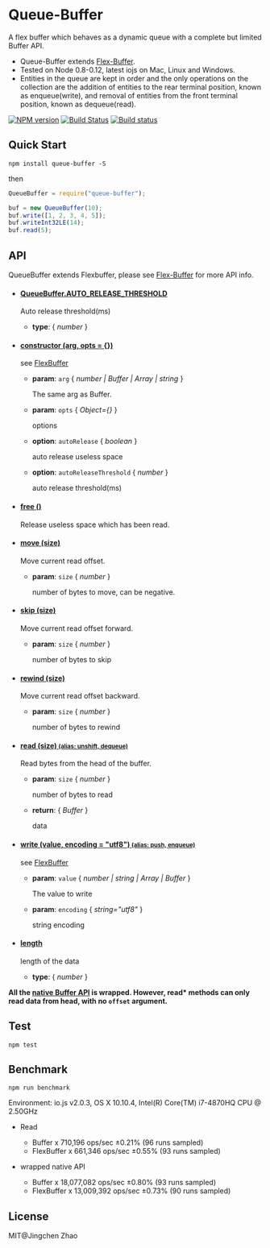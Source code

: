 Queue-Buffer
===================
A flex buffer which behaves as a dynamic queue with a complete but limited Buffer API.
- Queue-Buffer extends [Flex-Buffer](https://github.com/dracupid/flex-buffer).
- Tested on Node 0.8-0.12, latest iojs on Mac, Linux and Windows.
- Entities in the queue are kept in order and the only operations on the collection are the addition of entities to the rear terminal position, known as enqueue(write), and removal of entities from the front terminal position, known as dequeue(read).

[![NPM version](https://badge.fury.io/js/queue-buffer.svg)](https://www.npmjs.com/package/queue-buffer)
[![Build Status](https://travis-ci.org/dracupid/queue-buffer.svg)](https://travis-ci.org/dracupid/queue-buffer)
[![Build status](https://ci.appveyor.com/api/projects/status/github/dracupid/queue-buffer?svg=true)](https://ci.appveyor.com/project/dracupid/queue-buffer)


## Quick Start
```
npm install queue-buffer -S
```
then
```javascript
QueueBuffer = require("queue-buffer");

buf = new QueueBuffer(10);
buf.write([1, 2, 3, 4, 5]);
buf.writeInt32LE(14);
buf.read(5);
```

## API
QueueBuffer extends Flexbuffer, please see [Flex-Buffer](https://github.com/dracupid/flex-buffer#api) for more API info.



- #### <a href="./src/index.coffee?source#L12" target="_blank"><b>QueueBuffer.AUTO\_RELEASE_THRESHOLD </b></a>
    Auto release threshold(ms)

  - **type**:  { _number_ }

- #### <a href="./src/index.coffee?source#L21" target="_blank"><b>constructor (arg, opts = {})</b></a>
    see [FlexBuffer](https://github.com/dracupid/flex-buffer#constructorarg-opts--)

  - **param**: `arg` { _number | Buffer | Array | string_ }

    The same arg as Buffer.

  - **param**: `opts` { _Object={}_ }

    options

  - **option**: `autoRelease` { _boolean_ }

    auto       release useless space

  - **option**: `autoReleaseThreshold` { _number_ }

    auto release threshold(ms)

- #### <a href="./src/index.coffee?source#L33" target="_blank"><b>free ()</b></a>
    Release useless space which has been read.

- #### <a href="./src/index.coffee?source#L80" target="_blank"><b>move (size)</b></a>
    Move current read offset.

  - **param**: `size` { _number_ }

    number of bytes to move, can be negative.

- #### <a href="./src/index.coffee?source#L90" target="_blank"><b>skip (size)</b></a>
    Move current read offset forward.

  - **param**: `size` { _number_ }

    number of bytes to skip

- #### <a href="./src/index.coffee?source#L100" target="_blank"><b>rewind (size)</b></a>
    Move current read offset backward.

  - **param**: `size` { _number_ }

    number of bytes to rewind

- #### <a href="./src/index.coffee?source#L122" target="_blank"><b>read (size)  <small>(alias: unshift, dequeue)</small> </b></a>
    Read bytes from the head of the buffer.

  - **param**: `size` { _number_ }

    number of bytes to read

  - **return**:  { _Buffer_ }

    data

- #### <a href="./src/index.coffee?source#L146" target="_blank"><b>write (value, encoding = "utf8")  <small>(alias: push, enqueue)</small> </b></a>
    see [FlexBuffer](https://github.com/dracupid/flex-buffer#writevalue-encoding--utf8)

  - **param**: `value` { _number | string | Array | Buffer_ }

    The value to write

  - **param**: `encoding` { _string="utf8"_ }

    string encoding

- #### <a href="./src/index.coffee?source#L154" target="_blank"><b>length </b></a>
    length of the data

  - **type**:  { _number_ }



__All the [native Buffer API](https://iojs.org/api/buffer.html) is wrapped. However, read* methods can only read data from head, with no `offset` argument.__

## Test
```
npm test
```

## Benchmark
```
npm run benchmark
```
Environment: io.js v2.0.3, OS X 10.10.4, Intel(R) Core(TM) i7-4870HQ CPU @ 2.50GHz

- Read
    - Buffer x 710,196 ops/sec ±0.21% (96 runs sampled)
    - FlexBuffer x 661,346 ops/sec ±0.55% (93 runs sampled)

- wrapped native API
    - Buffer x 18,077,082 ops/sec ±0.80% (93 runs sampled)
    - FlexBuffer x 13,009,392 ops/sec ±0.73% (90 runs sampled)

## License
MIT@Jingchen Zhao
